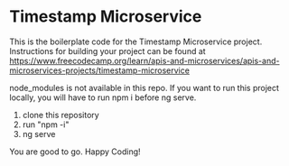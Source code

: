# Timestamp Microservice

This is the boilerplate code for the Timestamp Microservice project. Instructions for building your project can be found at https://www.freecodecamp.org/learn/apis-and-microservices/apis-and-microservices-projects/timestamp-microservice

node_modules is not available in this repo.
If you want to run this project locally, you will have to run npm i before ng serve.

1. clone this repository
2. run "npm -i"
3. ng serve

You are good to go. Happy Coding!
